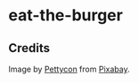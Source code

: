 # eat-the-burger

## Credits

Image by [Pettycon](https://pixabay.com/users/Pettycon-3307648/?utm_source=link-attribution&amp;utm_medium=referral&amp;utm_campaign=image&amp;utm_content=1674881) from [Pixabay](https://pixabay.com/?utm_source=link-attribution&amp;utm_medium=referral&amp;utm_campaign=image&amp;utm_content=1674881).